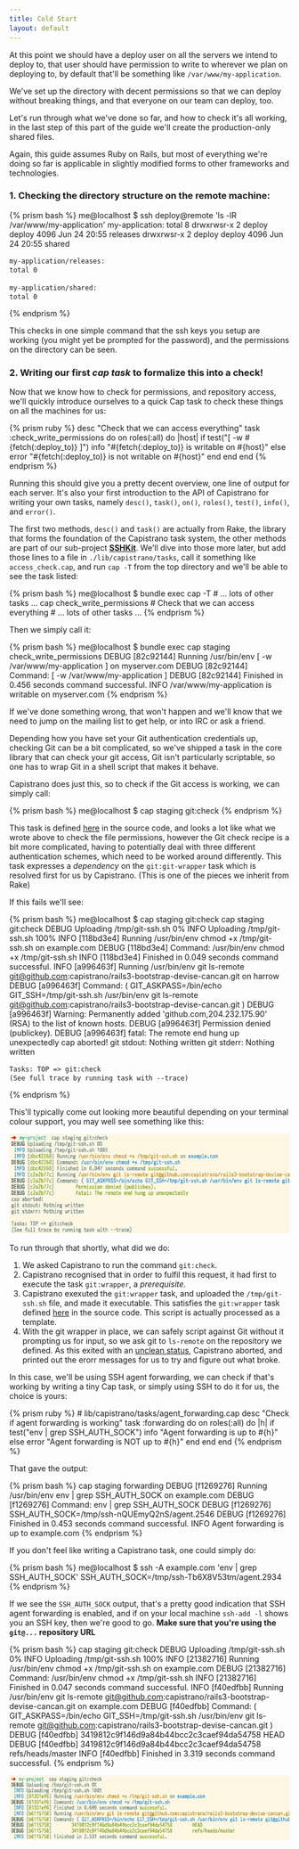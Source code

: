 ```yaml
---
title: Cold Start
layout: default
---
```


At this point we should have a deploy user on all the servers we intend to
deploy to, that user should have permission to write to wherever we plan on
deploying to, by default that'll be something like `/var/www/my-application`.

We've set up the directory with decent permissions so that we can deploy
without breaking things, and that everyone on our team can deploy, too.

Let's run through what we've done so far, and how to check it's all working,
in the last step of this part of the guide we'll create the production-only
shared files.

Again, this guide assumes Ruby on Rails, but most of everything we're doing so
far is applicable in slightly modified forms to other frameworks and
technologies.

### 1. Checking the directory structure on the remote machine:

{% prism bash %}
    me@localhost $ ssh deploy@remote 'ls -lR /var/www/my-application'
    my-application:
    total 8
    drwxrwsr-x 2 deploy deploy 4096 Jun 24 20:55 releases
    drwxrwsr-x 2 deploy deploy 4096 Jun 24 20:55 shared

    my-application/releases:
    total 0

    my-application/shared:
    total 0
{% endprism %}

This checks in one simple command that the ssh keys you setup are working (you
might yet be prompted for the password), and the permissions on the directory
can be seen.

### 2. Writing our first *cap task* to formalize this into a check!

Now that we know how to check for permissions, and repository access, we'll
quickly introduce ourselves to a quick Cap task to check these things on all
the machines for us:

{% prism ruby %}
    desc "Check that we can access everything"
    task :check_write_permissions do
      on roles(:all) do |host|
        if test("[ -w #{fetch(:deploy_to)} ]")
          info "#{fetch(:deploy_to)} is writable on #{host}"
        else
          error "#{fetch(:deploy_to)} is not writable on #{host}"
        end
      end
    end
{% endprism %}

Running this should give you a pretty decent overview, one line of output for
each server. It's also your first introduction to the API of Capistrano for
writing your own tasks, namely `desc()`, `task()`, `on()`, `roles()`,
`test()`, `info()`, and `error()`.

The first two methods, `desc()` and `task()` are actually from Rake, the
library that forms the foundation of the Capistrano task system, the other
methods are part of our sub-project
[**SSHKit**](https://github.com/leehambley/sshkit). We'll dive into those more
later, but add those lines to a file in `./lib/capistrano/tasks`, call it
something like `access_check.cap`, and run `cap -T` from the top directory and
we'll be able to see the task listed:

{% prism bash %}
    me@localhost $ bundle exec cap -T
    # ... lots of other tasks ...
    cap check_write_permissions  # Check that we can access everything
    # ... lots of other tasks ...
{% endprism %}

Then we simply call it:

{% prism bash %}
    me@localhost $ bundle exec cap staging check_write_permissions
    DEBUG [82c92144] Running /usr/bin/env [ -w /var/www/my-application ] on myserver.com
    DEBUG [82c92144] Command: [ -w /var/www/my-application ]
    DEBUG [82c92144] Finished in 0.456 seconds command successful.
    INFO /var/www/my-application is writable on myserver.com
{% endprism %}

If we've done something wrong, that won't happen and we'll know that we need
to jump on the mailing list to get help, or into IRC or ask a friend.

Depending how you have set your Git authentication credentials up, checking
Git can be a bit complicated, so we've shipped a task in the core library that
can check your git access, Git isn't particularly scriptable, so one has to
wrap Git in a shell script that makes it behave.

Capistrano does just this, so to check if the Git access is working, we can
simply call:

{% prism bash %}
  me@localhost $ cap staging git:check
{% endprism %}

This task is defined
[here](https://github.com/capistrano/capistrano/blob/v3/lib/capistrano/tasks/git.rake#L17)
in the source code, and looks a lot like what we wrote above to check the file
permissions, however the Git check recipe is a bit more complicated, having to
potentially deal with three different authentication schemes, which need to be
worked around differently. This task expresses a *dependency* on the
`git:git-wrapper` task which is resolved first for us by Capistrano. (This is
one of the pieces we inherit from Rake)

If this fails we'll see:

{% prism bash %}
    me@localhost $ cap staging git:check
    cap staging git:check
    DEBUG Uploading /tmp/git-ssh.sh 0%
     INFO Uploading /tmp/git-ssh.sh 100%
     INFO [118bd3e4] Running /usr/bin/env chmod +x /tmp/git-ssh.sh on example.com
    DEBUG [118bd3e4] Command: /usr/bin/env chmod +x /tmp/git-ssh.sh
     INFO [118bd3e4] Finished in 0.049 seconds command successful.
     INFO [a996463f] Running /usr/bin/env git ls-remote git@github.com:capistrano/rails3-bootstrap-devise-cancan.git on harrow
    DEBUG [a996463f] Command: ( GIT_ASKPASS=/bin/echo GIT_SSH=/tmp/git-ssh.sh /usr/bin/env git ls-remote git@github.com:capistrano/rails3-bootstrap-devise-cancan.git )
    DEBUG [a996463f]  Warning: Permanently added 'github.com,204.232.175.90' (RSA) to the list of known hosts.
    DEBUG [a996463f]  Permission denied (publickey).
    DEBUG [a996463f]  fatal: The remote end hung up unexpectedly
    cap aborted!
    git stdout: Nothing written
    git stderr: Nothing written

    Tasks: TOP => git:check
    (See full trace by running task with --trace)
{% endprism %}

This'll typically come out looking more beautiful depending on your terminal
colour support, you may well see something like this:

![Capistrano Git Check Colour Example](/images/git-check-example-screenshot.png)

To run through that shortly, what did we do:

1. We asked Capistrano to run the command `git:check`.
2. Capistrano recognised that in order to fulfil this request, it had first
to execute the task `git:wrapper`, a *prerequisite*.
3. Capistrano exexuted the `git:wrapper` task, and uploaded the
   `/tmp/git-ssh.sh` file, and made it executable. This satisfies the
   `git:wrapper` task defined
   [here](https://github.com/capistrano/capistrano/blob/v3/lib/capistrano/tasks/git.rake#L9)
   in the source code. This script is actually processed as a template.
4. With the git wrapper in place, we can safely script against Git without it
   prompting us for input, so we ask git to `ls-remote` on the repository we
   defined. As this exited with an [unclean
   status](https://en.wikipedia.org/wiki/Exit_status), Capistrano aborted, and
   printed out the erorr messages for us to try and figure out what broke.

In this case, we'll be using SSH agent forwarding, we can check if that's
working by writing a tiny Cap task, or simply using SSH to do it for us, the
choice is yours:

{% prism ruby %}
    # lib/capistrano/tasks/agent_forwarding.cap
    desc "Check if agent forwarding is working"
    task :forwarding do
      on roles(:all) do |h|
        if test("env | grep SSH_AUTH_SOCK")
          info "Agent forwarding is up to #{h}"
        else
          error "Agent forwarding is NOT up to #{h}"
        end
      end
    end
{% endprism %}

That gave the output:

{% prism bash %}
    cap staging forwarding
    DEBUG [f1269276] Running /usr/bin/env env | grep SSH_AUTH_SOCK on example.com
    DEBUG [f1269276] Command: env | grep SSH_AUTH_SOCK
    DEBUG [f1269276]  SSH_AUTH_SOCK=/tmp/ssh-nQUEmyQ2nS/agent.2546
    DEBUG [f1269276] Finished in 0.453 seconds command successful.
     INFO Agent forwarding is up to example.com
{% endprism %}

If you don't feel like writing a Capistrano task, one could simply do:

{% prism bash %}
    me@localhost $ ssh -A example.com 'env | grep SSH_AUTH_SOCK'
    SSH_AUTH_SOCK=/tmp/ssh-Tb6X8V53tm/agent.2934
{% endprism %}

If we see the `SSH_AUTH_SOCK` output, that's a pretty good indication that SSH
agent forwarding is enabled, and if on your local machine `ssh-add -l` shows
you an SSH key, then we're good to go. **Make sure that you're using the
`git@...` repository URL**

{% prism bash %}
    cap staging git:check
    DEBUG Uploading /tmp/git-ssh.sh 0%
     INFO Uploading /tmp/git-ssh.sh 100%
     INFO [21382716] Running /usr/bin/env chmod +x /tmp/git-ssh.sh on example.com
    DEBUG [21382716] Command: /usr/bin/env chmod +x /tmp/git-ssh.sh
     INFO [21382716] Finished in 0.047 seconds command successful.
     INFO [f40edfbb] Running /usr/bin/env git ls-remote git@github.com:capistrano/rails3-bootstrap-devise-cancan.git on example.com
    DEBUG [f40edfbb] Command: ( GIT_ASKPASS=/bin/echo GIT_SSH=/tmp/git-ssh.sh /usr/bin/env git ls-remote git@github.com:capistrano/rails3-bootstrap-devise-cancan.git )
    DEBUG [f40edfbb]  3419812c9f146d9a84b44bcc2c3caef94da54758  HEAD
    DEBUG [f40edfbb]  3419812c9f146d9a84b44bcc2c3caef94da54758  refs/heads/master
     INFO [f40edfbb] Finished in 3.319 seconds command successful.
{% endprism %}

![Capistrano Git Check Colour Example](/images/successful-git-check-example-screenshot.png)
